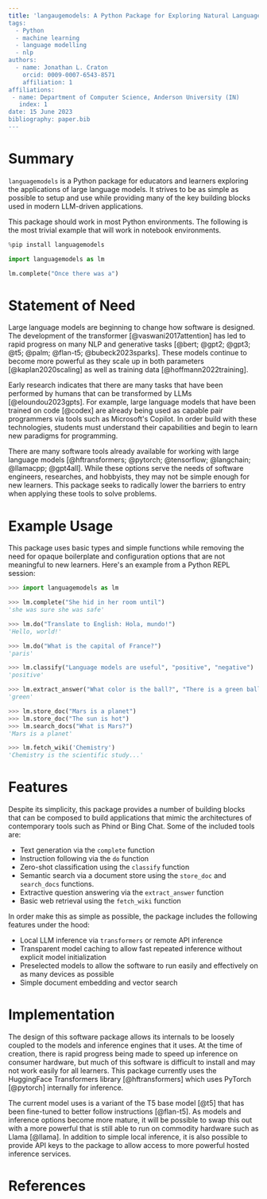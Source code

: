 ```yaml
---
title: 'langaugemodels: A Python Package for Exploring Natural Language Processing
tags:
  - Python
  - machine learning
  - language modelling
  - nlp
authors:
  - name: Jonathan L. Craton
    orcid: 0009-0007-6543-8571
    affiliation: 1
affiliations:
 - name: Department of Computer Science, Anderson University (IN)
   index: 1
date: 15 June 2023
bibliography: paper.bib
---
```


# Summary

`languagemodels` is a Python package for educators and learners exploring the applications of large language models. It strives to be as simple as possible to setup and use while providing many of the key building blocks used in modern LLM-driven applications.

This package should work in most Python environments. The following is the most trivial example that will work in notebook environments.

```python
%pip install languagemodels

import languagemodels as lm

lm.complete("Once there was a")
```

# Statement of Need

Large language models are beginning to change how software is designed. The development of the transformer [@vaswani2017attention] has led to rapid progress on many NLP and generative tasks [@bert; @gpt2; @gpt3; @t5; @palm; @flan-t5; @bubeck2023sparks]. These models continue to become more powerful as they scale up in both parameters [@kaplan2020scaling] as well as training data [@hoffmann2022training].

Early research indicates that there are many tasks that have been performed by humans that can be transformed by LLMs [@eloundou2023gpts]. For example, large language models that have been trained on code [@codex] are already being used as capable pair programmers via tools such as Microsoft's Copilot. In order build with these technologies, students must understand their capabilities and begin to learn new paradigms for programming.

There are many software tools already available for working with large language models [@hftransformers; @pytorch; @tensorflow; @langchain; @llamacpp; @gpt4all]. While these options serve the needs of software engineers, researches, and hobbyists, they may not be simple enough for new learners. This package seeks to radically lower the barriers to entry when applying these tools to solve problems.

# Example Usage

This package uses basic types and simple functions while removing the need for opaque boilerplate and configuration options that are not meaningful to new learners. Here's an example from a Python REPL session:

```python
>>> import languagemodels as lm

>>> lm.complete("She hid in her room until")
'she was sure she was safe'

>>> lm.do("Translate to English: Hola, mundo!")
'Hello, world!'

>>> lm.do("What is the capital of France?")
'paris'

>>> lm.classify("Language models are useful", "positive", "negative")
'positive'

>>> lm.extract_answer("What color is the ball?", "There is a green ball and a red box")
'green'

>>> lm.store_doc("Mars is a planet")
>>> lm.store_doc("The sun is hot")
>>> lm.search_docs("What is Mars?")
'Mars is a planet'

>>> lm.fetch_wiki('Chemistry')
'Chemistry is the scientific study...'
```

# Features

Despite its simplicity, this package provides a number of building blocks that can be composed to build applications that mimic the architectures of contemporary tools such as Phind or Bing Chat. Some of the included tools are:

- Text generation via the `complete` function
- Instruction following via the `do` function
- Zero-shot classification using the `classify` function
- Semantic search via a document store using the `store_doc` and `search_docs` functions.
- Extractive question answering via the `extract_answer` function
- Basic web retrieval using the `fetch_wiki` function

In order make this as simple as possible, the package includes the following features under the hood:

- Local LLM inference via `transformers` or remote API inference
- Transparent model caching to allow fast repeated inference without explicit model initialization
- Preselected models to allow the software to run easily and effectively on as many devices as possible
- Simple document embedding and vector search

# Implementation

The design of this software package allows its internals to be loosely coupled to the models and inference engines that it uses. At the time of creation, there is rapid progress being made to speed up inference on consumer hardware, but much of this software is difficult to install and may not work easily for all learners.
This package currently uses the HuggingFace Transformers library [@hftransformers] which uses PyTorch [@pytorch] internally for inference.

The current model uses is a variant of the T5 base model [@t5] that has been fine-tuned to better follow instructions [@flan-t5]. As models and inference options become more mature, it will be possible to swap this out with a more powerful that is still able to run on commodity hardware such as Llama [@llama]. In addition to simple local inference, it is also possible to provide API keys to the package to allow access to more powerful hosted inference services.

# References